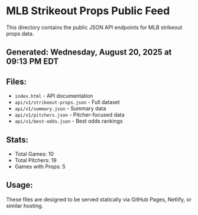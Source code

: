 # MLB Strikeout Props Public Feed

This directory contains the public JSON API endpoints for MLB strikeout props data.

## Generated: Wednesday, August 20, 2025 at 09:13 PM EDT

## Files:
- `index.html` - API documentation
- `api/v1/strikeout-props.json` - Full dataset
- `api/v1/summary.json` - Summary data
- `api/v1/pitchers.json` - Pitcher-focused data  
- `api/v1/best-odds.json` - Best odds rankings

## Stats:
- Total Games: 10
- Total Pitchers: 19
- Games with Props: 5

## Usage:
These files are designed to be served statically via GitHub Pages, Netlify, or similar hosting.
